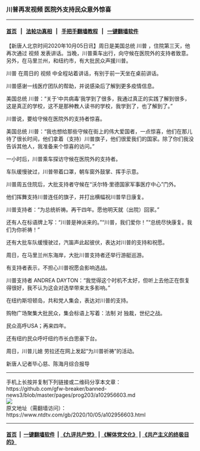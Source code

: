 ### 川普再发视频 医院外支持民众意外惊喜
------------------------

#### [首页](https://github.com/gfw-breaker/banned-news3/blob/master/README.md) &nbsp;&nbsp;|&nbsp;&nbsp; [法轮功真相](https://github.com/begood0513/basic/blob/master/README.md)  &nbsp;&nbsp;|&nbsp;&nbsp; [手把手翻墙教程](https://github.com/gfw-breaker/guides/wiki)  &nbsp;&nbsp;|&nbsp;&nbsp; [一键翻墙软件](https://github.com/gfw-breaker/nogfw/blob/master/README.md)  



<div><div class="post_content" itemprop="articleBody">
 <p>
  【新唐人北京时间2020年10月05日讯】周日是美国总统
  <ok href="https://www.ntdtv.com/gb/川普.htm">
   川普
  </ok>
  ，住院第三天，他再次通过
  <ok href="https://www.ntdtv.com/gb/视频.htm">
   视频
  </ok>
  发表讲话。当晚，川普乘车出行，向守候在医院外的支持者致意。另外，在马里兰州，和纽约市，有大批民众声援川普。
 </p>
 <p>
  <ok href="https://www.ntdtv.com/gb/川普.htm">
   川普
  </ok>
  在周日的
  <ok href="https://www.ntdtv.com/gb/视频.htm">
   视频
  </ok>
  中全程站着讲话，有别于前一天坐在桌前讲话。
 </p>
 <p>
  川普感谢一线医疗团队的帮助，并说感染后了解到更多疫情信息。
 </p>
 <p>
  美国总统 川普：“关于‘中共病毒’我学到了很多，我通过真正的实践了解到很多，这是真正的学校，这不是那种教人读书的学校，我学到了，也了解到了。”
 </p>
 <p>
  川普说，要给守候在医院外的支持者惊喜。
 </p>
 <p>
  美国总统 川普：“我也想给那些守候在街上的伟大爱国者，一点惊喜，他们在那儿待了很长时间，他们拿着（支持）川普旗子，他们很爱我们的国家。除了你们我没告诉其他人，我准备来个惊喜的访问。”
 </p>
 <p>
  一小时后，川普乘车探访守候在医院外的支持者。
 </p>
 <p>
  车队缓慢驶过，川普带着口罩，朝车窗外鼓掌、挥手示意。
 </p>
 <p>
  川普周五住院后，大批支持者守候在“沃尔特·里德国家军事医疗中心”门外。
 </p>
 <p>
  他们挥舞支持川普连任的旗子，并打出横幅祝川普早日康复。
 </p>
 <p>
  川普支持者：“为总统祈祷。再干四年。愿他明天就（出院）回家。”
 </p>
 <p>
  还有人在标语牌上写：“川普是神派来的。”“川普，我们爱你！”“总统尽快康复。我们为你祈祷！”
 </p>
 <p>
  还有大批车队缓慢驶过，汽笛声此起彼伏，表达对川普的支持和祝愿。
 </p>
 <p>
  周日，在马里兰州东海岸，大批川普支持者还举行游艇巡游。
 </p>
 <p>
  有支持者表示，不担心川普祝愿会影响选战。
 </p>
 <p>
  川普支持者 ANDREA DAYTON：“我觉得这个时机不太好，但听上去他正在恢复得很好，我不认为这会对选举带来太多影响。”
 </p>
 <p>
  在纽约斯坦顿岛，共和党人集会，表达对川普的支持。
 </p>
 <p>
  购物广场聚集大批民众，集会标语上写着：法制 对 独裁，世纪之战。
 </p>
 <p>
  民众高呼USA；再来四年。
 </p>
 <p>
  还有纽约民众呼吁纽约市长白思豪下台。
 </p>
 <p>
  周日，川普儿媳 劳拉还在网上发起“为川普祈祷”的活动。
 </p>
 <p>
  新唐人记者毕心慈、陈海月综合报导
 </p>
 <div class="single_ad">
 </div>
</div>
</div>
<hr/>
手机上长按并复制下列链接或二维码分享本文章：<br/>
https://github.com/gfw-breaker/banned-news3/blob/master/pages/prog203/a102956603.md <br/>
<a href='https://github.com/gfw-breaker/banned-news3/blob/master/pages/prog203/a102956603.md'><img src='https://github.com/gfw-breaker/banned-news3/blob/master/pages/prog203/a102956603.md.png'/></a> <br/>
原文地址（需翻墙访问）：https://www.ntdtv.com/gb/2020/10/05/a102956603.html


------------------------
#### [首页](https://github.com/gfw-breaker/banned-news3/blob/master/README.md) &nbsp;|&nbsp; [一键翻墙软件](https://github.com/gfw-breaker/nogfw/blob/master/README.md) &nbsp;| [《九评共产党》](https://github.com/gfw-breaker/9ping.md/blob/master/README.md#九评之一评共产党是什么) | [《解体党文化》](https://github.com/gfw-breaker/jtdwh.md/blob/master/README.md) | [《共产主义的终极目的》](https://github.com/gfw-breaker/gczydzjmd.md/blob/master/README.md)


<img src='http://gfw-breaker.win/banned-news3/pages/prog203/a102956603.md' width='0px' height='0px'/>